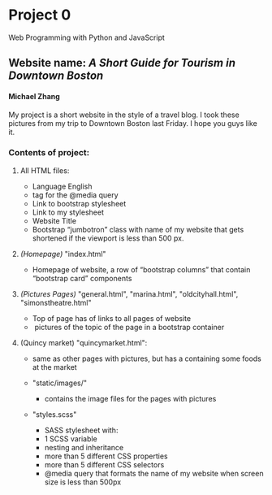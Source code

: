 # Project 0

Web Programming with Python and JavaScript


## Website name: _A Short Guide for Tourism in Downtown Boston_
#### Michael Zhang

My project is a short website in the style of a travel blog.
I took these pictures from my trip to Downtown Boston last Friday. I hope you guys like it.

### Contents of project:

1. All HTML files:
	* Language English
	* <meta> tag for the @media query
	* Link to bootstrap stylesheet
	* Link to my stylesheet
	* Website Title
	* Bootstrap “jumbotron” class with name of my website that gets shortened if the viewport is less than 500 px.


2. _(Homepage)_ "index.html"
	* Homepage of website, a row of “bootstrap columns” that contain “bootstrap card” components

3. _(Pictures Pages)_ "general.html", "marina.html", "oldcityhall.html", "simonstheatre.html"
	* Top of page has <list> of <a> links to all pages of website
	* <img> pictures of the topic of the page in a bootstrap container


4. (Quincy market) "quincymarket.html":
	* same as other pages with pictures, but has a <table> containing some foods at the market

5. "static/images/"
	* contains the image files for the pages with pictures

6. "styles.scss"
	* SASS stylesheet with:
	* 1 SCSS variable
	* nesting and inheritance
	* more than 5 different CSS properties
	* more than 5 different CSS selectors
	* @media query that formats the name of my website when screen size is less than 500px
